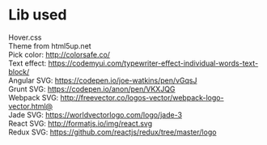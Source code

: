 # Lib used
Hover.css  
Theme from html5up.net  
Pick color: http://colorsafe.co/  
Text effect: https://codemyui.com/typewriter-effect-individual-words-text-block/  
Angular SVG: https://codepen.io/joe-watkins/pen/vGqsJ  
Grunt SVG: https://codepen.io/anon/pen/VKXJQG  
Webpack SVG: http://freevector.co/logos-vector/webpack-logo-vector.html@  
Jade SVG: https://worldvectorlogo.com/logo/jade-3  
React SVG: http://formatjs.io/img/react.svg  
Redux SVG: https://github.com/reactjs/redux/tree/master/logo  